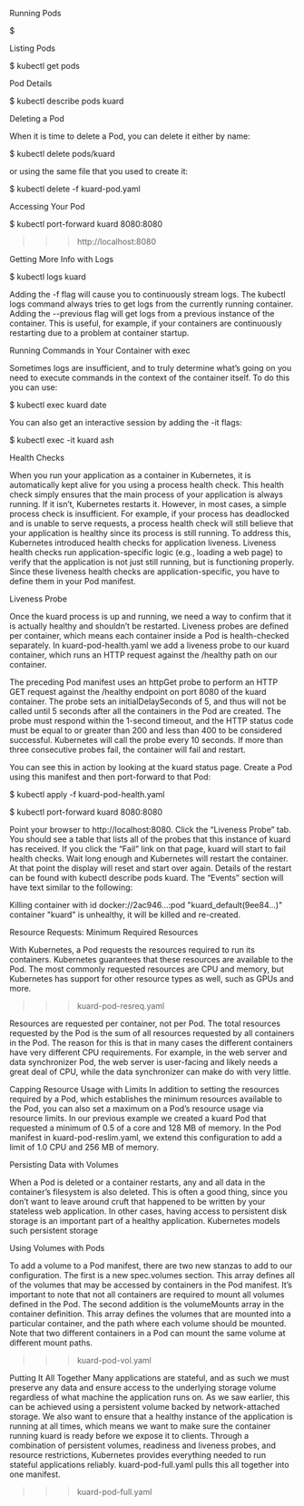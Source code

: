Running Pods

$

Listing Pods

$ kubectl get pods

Pod Details

$ kubectl describe pods kuard

Deleting a Pod

When it is time to delete a Pod, you can delete it either by name:

$ kubectl delete pods/kuard

or using the same file that you used to create it:

$ kubectl delete -f kuard-pod.yaml

Accessing Your Pod

$ kubectl port-forward kuard 8080:8080

> > > http://localhost:8080

Getting More Info with Logs

$ kubectl logs kuard

Adding the -f flag will cause you to continuously stream logs.
The kubectl logs command always tries to get logs from the currently running container.
Adding the --previous flag will get logs from a previous instance of the container.
This is useful, for example, if your containers are continuously restarting due
to a problem at container startup.

Running Commands in Your Container with exec

Sometimes logs are insufficient, and to truly determine what’s going on you need to
execute commands in the context of the container itself. To do this you can use:

$ kubectl exec kuard date

You can also get an interactive session by adding the -it flags:

$ kubectl exec -it kuard ash

Health Checks

When you run your application as a container in Kubernetes, it is automatically kept
alive for you using a process health check. This health check simply ensures that the
main process of your application is always running. If it isn’t, Kubernetes restarts it.
However, in most cases, a simple process check is insufficient. For example, if your
process has deadlocked and is unable to serve requests, a process health check will
still believe that your application is healthy since its process is still running.
To address this, Kubernetes introduced health checks for application liveness.
Liveness health checks run application-specific logic (e.g., loading a web page) to verify
that the application is not just still running, but is functioning properly. Since
these liveness health checks are application-specific, you have to define them in your
Pod manifest.

Liveness Probe

Once the kuard process is up and running, we need a way to confirm that it is
actually healthy and shouldn’t be restarted. Liveness probes are defined per container,
which means each container inside a Pod is health-checked separately.
In kuard-pod-health.yaml we add a liveness probe to our kuard container, which runs an HTTP
request against the /healthy path on our container.

The preceding Pod manifest uses an httpGet probe to perform an HTTP GET request
against the /healthy endpoint on port 8080 of the kuard container. The probe sets an
initialDelaySeconds of 5, and thus will not be called until 5 seconds after all the
containers in the Pod are created. The probe must respond within the 1-second timeout,
and the HTTP status code must be equal to or greater than 200 and less than 400
to be considered successful. Kubernetes will call the probe every 10 seconds. If more
than three consecutive probes fail, the container will fail and restart.

You can see this in action by looking at the kuard status page. Create a Pod using this
manifest and then port-forward to that Pod:

$ kubectl apply -f kuard-pod-health.yaml

$ kubectl port-forward kuard 8080:8080

Point your browser to http://localhost:8080. Click the “Liveness Probe” tab. You
should see a table that lists all of the probes that this instance of kuard has received. If
you click the “Fail” link on that page, kuard will start to fail health checks. Wait long
enough and Kubernetes will restart the container. At that point the display will reset
and start over again. Details of the restart can be found with kubectl describe pods
kuard. The “Events” section will have text similar to the following:

Killing container with id docker://2ac946...:pod "kuard_default(9ee84...)"
container "kuard" is unhealthy, it will be killed and re-created.

Resource Requests: Minimum Required Resources

With Kubernetes, a Pod requests the resources required to run its containers. Kubernetes
guarantees that these resources are available to the Pod. The most commonly requested resources are CPU and memory, 
but Kubernetes has support for other resource types as well, such as GPUs and more.

>>>kuard-pod-resreq.yaml

Resources are requested per container, not per Pod. The total
resources requested by the Pod is the sum of all resources requested
by all containers in the Pod. The reason for this is that in many
cases the different containers have very different CPU requirements.
For example, in the web server and data synchronizer Pod,
the web server is user-facing and likely needs a great deal of CPU,
while the data synchronizer can make do with very little.

Capping Resource Usage with Limits
In addition to setting the resources required by a Pod, which establishes the minimum
resources available to the Pod, you can also set a maximum on a Pod’s resource
usage via resource limits.
In our previous example we created a kuard Pod that requested a minimum of 0.5 of
a core and 128 MB of memory. In the Pod manifest in kuard-pod-reslim.yaml, we extend this
configuration to add a limit of 1.0 CPU and 256 MB of memory.

Persisting Data with Volumes

When a Pod is deleted or a container restarts, any and all data in the container’s filesystem
is also deleted. This is often a good thing, since you don’t want to leave around
cruft that happened to be written by your stateless web application. In other cases,
having access to persistent disk storage is an important part of a healthy application.
Kubernetes models such persistent storage

Using Volumes with Pods

To add a volume to a Pod manifest, there are two new stanzas to add to our configuration.
The first is a new spec.volumes section. This array defines all of the volumes
that may be accessed by containers in the Pod manifest. It’s important to note that not
all containers are required to mount all volumes defined in the Pod. The second addition
is the volumeMounts array in the container definition. This array defines the volumes
that are mounted into a particular container, and the path where each volume
should be mounted. Note that two different containers in a Pod can mount the same
volume at different mount paths.

>>>kuard-pod-vol.yaml

Putting It All Together
Many applications are stateful, and as such we must preserve any data and ensure
access to the underlying storage volume regardless of what machine the application
runs on. As we saw earlier, this can be achieved using a persistent volume backed by
network-attached storage. We also want to ensure that a healthy instance of the
application is running at all times, which means we want to make sure the container
running kuard is ready before we expose it to clients.
Through a combination of persistent volumes, readiness and liveness probes, and
resource restrictions, Kubernetes provides everything needed to run stateful applications
reliably. kuard-pod-full.yaml pulls this all together into one manifest.

>>>kuard-pod-full.yaml

